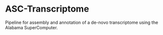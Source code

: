 # ASC-Transcriptome
Pipeline for assembly and annotation of a de-novo transcriptome using the Alabama SuperComputer.
